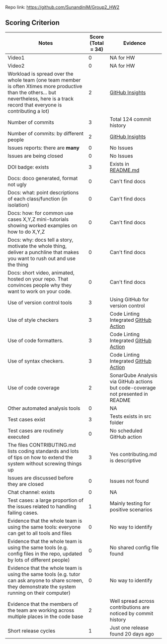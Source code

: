 Repo link: https://github.com/SunandiniM/Group2_HW2

## Scoring Criterion

|Notes|Score (Total = 34)|Evidence|
|-----|----------|--------|
|Video1|0|NA for HW|
|Video2|0|NA for HW|
|Workload is spread over the whole team (one team member is often Xtimes more productive than the others... but nevertheless, here is a track record that everyone is contributing a lot)|2|[GitHub Insights](https://github.com/SASWAT123/SoftwareEngineering/graphs/contributors)|
|Number of commits|3|Total 124 commit history|
|Number of commits: by different people|2|[GitHub Insights](https://github.com/SASWAT123/SoftwareEngineering/graphs/contributors)|
|Issues reports: there are **many**|0|No Issues|
|Issues are being closed|0|No Issues|
|DOI badge: exists|3|Exists in [README.md](https://github.com/SASWAT123/SoftwareEngineering/blob/master/README.md)|
|Docs: doco generated, format not ugly |0|Can't find docs|
|Docs: what: point descriptions of each class/function (in isolation) |0|Can't find docs|
|Docs: how: for common use cases X,Y,Z mini-tutorials showing worked examples on how to do X,Y,Z|0|Can't find docs|
|Docs: why: docs tell a story, motivate the whole thing, deliver a punchline that makes you want to rush out and use the thing|0|Can't find docs|
|Docs: short video, animated, hosted on your repo. That convinces people why they want to work on your code.|0|Can't find docs|
|Use of version control tools|3|Using GitHub for version control|
|Use of style checkers |3|Code Linting Integrated [GitHub Action](https://github.com/SASWAT123/SoftwareEngineering/actions/workflows/linter.yml)|
|Use of code formatters. |3|Code Linting Integrated [GitHub Action](https://github.com/SASWAT123/SoftwareEngineering/actions/workflows/linter.yml)|
|Use of syntax checkers. |3|Code Linting Integrated [GitHub Action](https://github.com/SASWAT123/SoftwareEngineering/actions/workflows/linter.yml)|
|Use of code coverage |2|SonarQube Analysis via GitHub actions but code-coverage not presented in README|
|Other automated analysis tools|0|NA|
|Test cases exist|3|Tests exists in src folder|
|Test cases are routinely executed|0|No scheduled GitHub action|
|The files CONTRIBUTING.md lists coding standards and lots of tips on how to extend the system without screwing things up|3|Yes contributing.md is descriptive|
|Issues are discussed before they are closed|0|Issues not found|
|Chat channel: exists|0|NA|
|Test cases: a large proportion of the issues related to handling failing cases.|1|Mainly testing for positive scenarios|
|Evidence that the whole team is using the same tools: everyone can get to all tools and files|0|No way to identify|
|Evidence that the whole team is using the same tools (e.g. config files in the repo, updated by lots of different people)|0|No shared config file found|
|Evidence that the whole team is using the same tools (e.g. tutor can ask anyone to share screen, they demonstrate the system running on their computer)|0|No way to identify|
|Evidence that the members of the team are working across multiple places in the code base|2|Well spread across contributions are noticed by commit history|
|Short release cycles |1|Just one release found 20 days ago|
